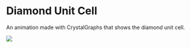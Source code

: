 # Diamond Unit Cell

An animation made with CrystalGraphs that shows the diamond unit cell.

![](DiamondUnitCell.gif)
